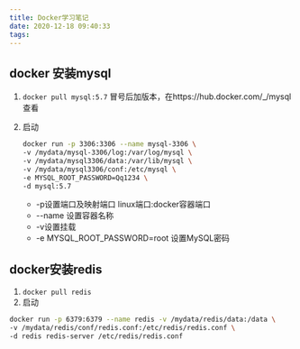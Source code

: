 ```yaml
---
title: Docker学习笔记
date: 2020-12-18 09:40:33
tags:
---
```

## docker 安装mysql

1. `docker pull mysql:5.7` 冒号后加版本，在https://hub.docker.com/_/mysql查看

2. 启动

   <!--more-->
   
   ```bash
   docker run -p 3306:3306 --name mysql-3306 \
   -v /mydata/mysql-3306/log:/var/log/mysql \
   -v /mydata/mysql3306/data:/var/lib/mysql \
   -v /mydata/mysql3306/conf:/etc/mysql \
   -e MYSQL_ROOT_PASSWORD=Qq1234 \
   -d mysql:5.7
   ```
   
   - -p设置端口及映射端口  linux端口:docker容器端口
   - --name 设置容器名称
   - -v设置挂载
   - -e MYSQL_ROOT_PASSWORD=root 设置MySQL密码

## docker安装redis

1. `docker pull redis`
2. 启动

```bash
docker run -p 6379:6379 --name redis -v /mydata/redis/data:/data \
-v /mydata/redis/conf/redis.conf:/etc/redis/redis.conf \
-d redis redis-server /etc/redis/redis.conf
```

